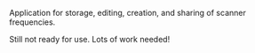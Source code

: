 Application for storage, editing, creation, and sharing of scanner frequencies.

Still not ready for use. Lots of work needed!